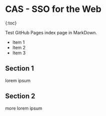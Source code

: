 # CAS - SSO for the Web

{:toc}

Test GitHub Pages index page in MarkDown.

* Item 1
* Item 2
* Item 3

## Section 1
lorem ipsum

## Section 2
more lorem ipsum
